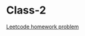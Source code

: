 # Class-2
[Leetcode homework problem](https://github.com/nahid-3334/cracking_the_coding_interview_tecognize/tree/master/leetcode)
